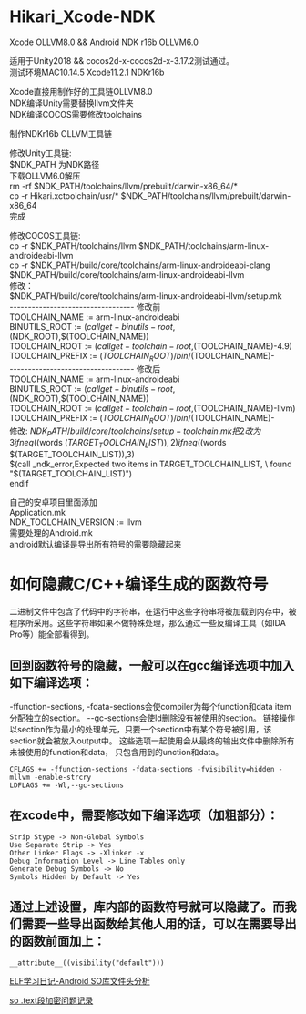 # Hikari_Xcode-NDK
Xcode OLLVM8.0 &amp;&amp; Android NDK r16b OLLVM6.0  

适用于Unity2018 && cocos2d-x-cocos2d-x-3.17.2测试通过。  
测试环境MAC10.14.5 Xcode11.2.1 NDKr16b  
  
Xcode直接用制作好的工具链OLLVM8.0  
NDK编译Unity需要替换llvm文件夹  
NDK编译COCOS需要修改toolchains  

制作NDKr16b OLLVM工具链  

修改Unity工具链:  
$NDK_PATH 为NDK路径  
下载OLLVM6.0解压  
rm -rf $NDK_PATH/toolchains/llvm/prebuilt/darwin-x86_64/*  
cp -r Hikari.xctoolchain/usr/* $NDK_PATH/toolchains/llvm/prebuilt/darwin-x86_64  
完成  
  
修改COCOS工具链:  
cp -r $NDK_PATH/toolchains/llvm $NDK_PATH/toolchains/arm-linux-androideabi-llvm  
cp -r $NDK_PATH/build/core/toolchains/arm-linux-androideabi-clang $NDK_PATH/build/core/toolchains/arm-linux-androideabi-llvm    
修改：  
$NDK_PATH/build/core/toolchains/arm-linux-androideabi-llvm/setup.mk  
---------------------------------- 修改前  
TOOLCHAIN_NAME := arm-linux-androideabi  
BINUTILS_ROOT := $(call get-binutils-root,$(NDK_ROOT),$(TOOLCHAIN_NAME))  
TOOLCHAIN_ROOT := $(call get-toolchain-root,$(TOOLCHAIN_NAME)-4.9)  
TOOLCHAIN_PREFIX := $(TOOLCHAIN_ROOT)/bin/$(TOOLCHAIN_NAME)-  
---------------------------------- 修改后  
TOOLCHAIN_NAME := arm-linux-androideabi  
BINUTILS_ROOT := $(call get-binutils-root,$(NDK_ROOT),$(TOOLCHAIN_NAME))  
TOOLCHAIN_ROOT := $(call get-toolchain-root,$(TOOLCHAIN_NAME)-llvm)  
TOOLCHAIN_PREFIX := $(TOOLCHAIN_ROOT)/bin/$(TOOLCHAIN_NAME)-  
修改:
$NDK_PATH/build/core/toolchains/setup-toolchain.mk  
把2改为3  
ifneq ($(words $(TARGET_TOOLCHAIN_LIST)),2)  
ifneq ($(words $(TARGET_TOOLCHAIN_LIST)),3)  
    $(call _ndk_error,Expected two items in TARGET_TOOLCHAIN_LIST, \  
        found "$(TARGET_TOOLCHAIN_LIST)")  
endif  
   
自己的安卓项目里面添加  
Application.mk  
NDK_TOOLCHAIN_VERSION := llvm  
需要处理的Android.mk  
android默认编译是导出所有符号的需要隐藏起来                  
# 如何隐藏C/C++编译生成的函数符号  
二进制文件中包含了代码中的字符串，在运行中这些字符串将被加载到内存中，被程序所采用。这些字符串如果不做特殊处理，那么通过一些反编译工具（如IDA Pro等）能全部看得到。  
## 回到函数符号的隐藏，一般可以在gcc编译选项中加入如下编译选项：  
-ffunction-sections, -fdata-sections会使compiler为每个function和data item分配独立的section。 --gc-sections会使ld删除没有被使用的section。
链接操作以section作为最小的处理单元，只要一个section中有某个符号被引用，该section就会被放入output中。
这些选项一起使用会从最终的输出文件中删除所有未被使用的function和data， 只包含用到的unction和data。 

    CFLAGS += -ffunction-sections -fdata-sections -fvisibility=hidden -mllvm -enable-strcry
    LDFLAGS += -Wl,--gc-sections
## 在xcode中，需要修改如下编译选项（加粗部分）：
    Strip Stype -> Non-Global Symbols  
    Use Separate Strip -> Yes
    Other Linker Flags -> -Xlinker -x
    Debug Information Level -> Line Tables only
    Generate Debug Symbols -> No
    Symbols Hidden by Default -> Yes
## 通过上述设置，库内部的函数符号就可以隐藏了。而我们需要一些导出函数给其他人用的话，可以在需要导出的函数前面加上：         
    __attribute__((visibility("default")))

[ELF学习日记-Android SO库文件头分析](https://blog.micblo.com/2018/02/10/Android-SO%E5%BA%93%E6%96%87%E4%BB%B6%E5%A4%B4%E5%88%86%E6%9E%90/)
  
[so .text段加密问题记录](https://www.jianshu.com/p/0b0b16211d30)
